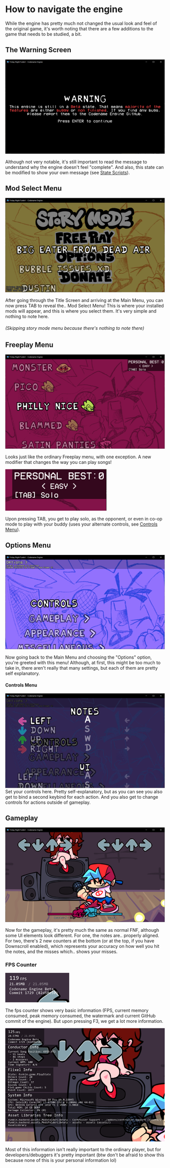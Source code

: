 # How to navigate the engine

While the engine has pretty much not changed the usual look and feel of the original game, it's worth noting that there are a few additions to the game that needs to be studied, a bit.

## The Warning Screen
<img src="How to navigate the engine-2.png"/>

Although not very notable, it's still important to read the message to understand why the engine doesn't feel "complete". And also, this state can be modified to show your own message (see <a href="./Modding The Engine/Scripting/State Scripts.md">State Scripts</a>).

## Mod Select Menu
<img src="How to navigate the engine.png"/>

After going through the Title Screen and arriving at the Main Menu, you can now press TAB to reveal the.. Mod Select Menu! This is where your installed mods will appear, and this is where you select them. It's very simple and nothing to note here.

###### (Skipping story mode menu because there's nothing to note there)

## Freeplay Menu
<img src="How to navigate the engine-3.png"/>

Looks just like the ordinary Freeplay menu, with one exception. A new modifier that changes the way you can play songs!

<img src="How to navigate the engine-4.png"/>

Upon pressing TAB, you get to play solo, as the opponent, or even in co-op mode to play with your buddy (uses your alternate controls, see <a href="#Controls Menu">Controls Menu</a>).

## Options Menu
<img src="How to navigate the engine-5.png"/>

Now going back to the Main Menu and choosing the "Options" option, you're greeted with this menu! Although, at first, this might be too much to take in, there aren't really that many settings, but each of them are pretty self explanatory.

<h4 id="Controls Menu">Controls Menu</h4>

<img src="How to navigate the engine-6.png"/>
Set your controls here. Pretty self-explanatory, but as you can see you also get to bind a second keybind for each action. And you also get to change controls for actions outside of gameplay.

## Gameplay
<img src="How to navigate the engine-7.png"/>

Now for the gameplay, it's pretty much the same as normal FNF, although some UI elements look different. For one, the notes are.. properly aligned. For two, there's 2 new counters at the bottom (or at the top, if you have Downscroll enabled), which represents your accuracy on how well you hit the notes, and the misses which.. shows your misses.

### FPS Counter
<img src="How to navigate the engine-8.png"/>

The fps counter shows very basic information (FPS, current memory consumed, peak memory consumed, the watermark and current GitHub commit of the engine). But upon pressing F3, we get a lot more information.

<img src="How to navigate the engine-9.png"/>

Most of this information isn't really important to the ordinary player, but for developers/debuggers it's pretty important (btw don't be afraid to show this because none of this is your personal information lol)